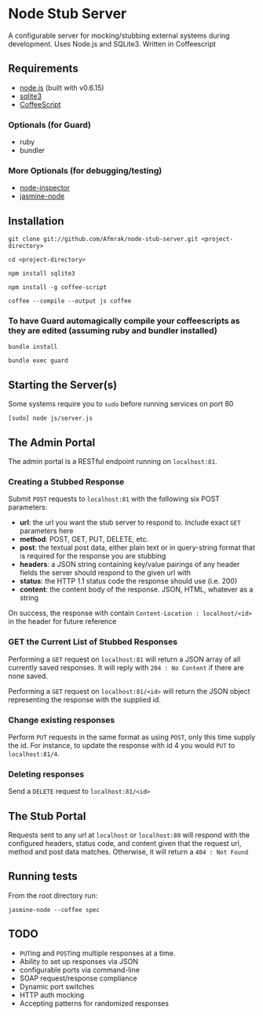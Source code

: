 # Node Stub Server

A configurable server for mocking/stubbing external systems during development. Uses Node.js and SQLite3. Written in Coffeescript

## Requirements

* [node.js](http://nodejs.org/) (built with v0.6.15)
* [sqlite3](https://github.com/developmentseed/node-sqlite3)
* [CoffeeScript](http://coffeescript.org/)

### Optionals (for Guard)

* ruby
* bundler

### More Optionals (for debugging/testing)

* [node-inspector](https://github.com/dannycoates/node-inspector)
* [jasmine-node](https://github.com/mhevery/jasmine-node)

## Installation

    git clone git://github.com/Afmrak/node-stub-server.git <project-directory>

    cd <project-directory>

    npm install sqlite3

    npm install -g coffee-script

    coffee --compile --output js coffee

### To have Guard automagically compile your coffeescripts as they are edited (assuming ruby and bundler installed)

    bundle install

    bundle exec guard

## Starting the Server(s)

Some systems require you to `sudo` before running services on port 80

    [sudo] node js/server.js

## The Admin Portal

The admin portal is a RESTful endpoint running on `localhost:81`.

### Creating a Stubbed Response

Submit `POST` requests to `localhost:81` with the following six POST parameters:

* **url**: the url you want the stub server to respond to. Include exact `GET` parameters here
* **method**: POST, GET, PUT, DELETE, etc.
* **post**: the textual post data, either plain text or in query-string format that is required for the response you are stubbing
* **headers**: a JSON string containing key/value pairings of any header fields the server should respond to the given url with
* **status**: the HTTP 1.1 status code the response should use (i.e. 200)
* **content**: the content body of the response. JSON, HTML, whatever as a string

On success, the response with contain `Content-Location : localhost/<id>` in the header for future reference

### GET the Current List of Stubbed Responses

Performing a `GET` request on `localhost:81` will return a JSON array of all currently saved responses. It will reply with `204 : No Content` if there are none saved.

Performing a `GET` request on `localhost:81/<id>` will return the JSON object representing the response with the supplied id.

### Change existing responses

Perform `PUT` requests in the same format as using `POST`, only this time supply the id. For instance, to update the response with id 4 you would `PUT` to `localhost:81/4`.

### Deleting responses

Send a `DELETE` request to `localhost:81/<id>`

## The Stub Portal

Requests sent to any url at `localhost` or `localhost:80` will respond with the configured headers, status code, and content given that the request url, method and post data matches. Otherwise, it will return a `404 : Not Found`

## Running tests

From the root directory run:

    jasmine-node --coffee spec

## TODO

* `PUT`ing and `POST`ing multiple responses at a time.
* Ability to set up responses via JSON
* configurable ports via command-line
* SOAP request/response compliance
* Dynamic port switches
* HTTP auth mocking
* Accepting patterns for randomized responses
